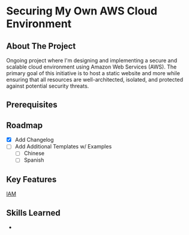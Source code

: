 # Securing My Own AWS Cloud Environment

## About The Project
Ongoing project where I'm designing and implementing a secure and scalable cloud environment using Amazon Web Services (AWS). The primary goal of this initiative is to host a static website and more while ensuring that all resources are well-architected, isolated, and protected against potential security threats.

## Prerequisites

## Roadmap

- [x] Add Changelog
- [ ] Add Additional Templates w/ Examples
    - [ ] Chinese
    - [ ] Spanish

## Key Features
[IAM](/features/IAM.md)

## Skills Learned
* 